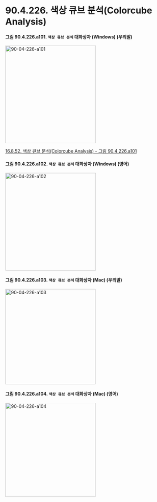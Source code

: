 # 90.4.226. 색상 큐브 분석(Colorcube Analysis)

<a id="90-04-226-a101"></a>

#### 그림 90.4.226.a101. `색상 큐브 분석` 대화상자 (Windows) (우리말)
<img width="284" height="305" alt="90-04-226-a101" src="https://github.com/user-attachments/assets/cd70b6fe-a4eb-4503-adcb-706db26cca22" />

[16.8.52. 색상 큐브 분석(Colorcube Analysis) - 그림 90.4.226.a101](./16-08-52-colorcube-analysis.md#90-04-226-a101)

<a id="90-04-226-a102"></a>

#### 그림 90.4.226.a102. `색상 큐브 분석` 대화상자 (Windows) (영어)
<img width="284" height="305" alt="90-04-226-a102" src="https://github.com/user-attachments/assets/410e807a-f0bf-46ec-98fb-c2317ae446f2" />

<a id="90-04-226-a103"></a>

#### 그림 90.4.226.a103. `색상 큐브 분석` 대화상자 (Mac) (우리말)
<img width="283" height="298" alt="90-04-226-a103" src="https://github.com/user-attachments/assets/25055f83-acc3-457b-8b89-d2d959a195ac" />

<a id="90-04-226-a104"></a>

#### 그림 90.4.226.a104. `색상 큐브 분석` 대화상자 (Mac) (영어)
<img width="283" height="294" alt="90-04-226-a104" src="https://github.com/user-attachments/assets/29fc4f55-7a22-45b9-866e-2c32f8151140" />